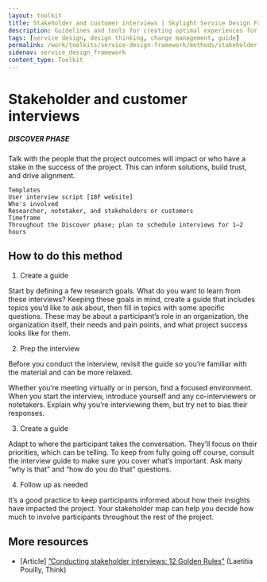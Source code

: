 ```yaml
---
layout: toolkit
title: Stakeholder and customer interviews | Skylight Service Design Framework
description: Guidelines and tools for creating optimal experiences for both users and your organization.
tags: [service design, design thinking, change management, guide]
permalink: /work/toolkits/service-design-framework/methods/stakeholder-and-customer-interviews/
sidenav: service_design_framework
content_type: Toolkit
---
```


# Stakeholder and customer interviews

##### DISCOVER PHASE

Talk with the people that the project outcomes will impact or who have a stake in the success of the project. This can inform solutions, build trust, and drive alignment.


```
Templates
User interview script [18F website]
Who's involved
Researcher, notetaker, and stakeholders or customers
Timeframe
Throughout the Discover phase; plan to schedule interviews for 1–2 hours
```


## How to do this method



1. Create a guide

Start by defining a few research goals. What do you want to learn from these interviews? Keeping these goals in mind, create a guide that includes topics you’d like to ask about, then fill in topics with some specific questions. These may be about a participant’s role in an organization, the organization itself, their needs and pain points, and what project success looks like for them.



2. Prep the interview

Before you conduct the interview, revisit the guide so you’re familiar with the material and can be more relaxed.

Whether you’re meeting virtually or in person, find a focused environment. When you start the interview, introduce yourself and any co-interviewers or notetakers. Explain why you’re interviewing them, but try not to bias their responses.



3. Create a guide

Adapt to where the participant takes the conversation. They’ll focus on their priorities, which can be telling. To keep from fully going off course, consult the interview guide to make sure you cover what’s important. Ask many “why is that” and “how do you do that” questions.



4. Follow up as needed

It’s a good practice to keep participants informed about how their insights have impacted the project. Your stakeholder map can help you decide how much to involve participants throughout the rest of the project.

## More resources



* [Article] [”Conducting stakeholder interviews: 12 Golden Rules”](https://think.design/blog/conducting-stakeholder-interviews-12-golden-rules/) (Laetitia Pouilly, Think)

